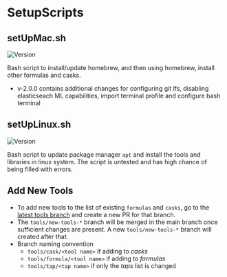 # SetupScripts

## setUpMac.sh

![Version](https://img.shields.io/badge/Version-2.0.0-green.svg)

Bash script to install/update homebrew, and then using homebrew, install other formulas and casks.
- v-2.0.0 contains additional changes for configuring git lfs, disabling elasticseach ML capabilities, import terminal profile and configure bash terminal

## setUpLinux.sh

![Version](https://img.shields.io/badge/version-0.0.1-red.svg)

Bash script to update package manager `apt` and install the tools and libraries in linux system.
The script is untested and has high chance of being filled with errors.

## Add New Tools

- To add new tools to the list of existing `formulas` and `casks`, go to the [latest tools branch](https://github.com/vihar-s1/setupScripts/tree/tools/new-tools-02) and create a new PR for that branch.
- The `tools/new-tools-*` branch will be merged in the main branch once sufficient changes are present. A new `tools/new-tools-*` branch will created after that.
- Branch naming convention
  - `tools/cask/<tool name>` if adding to *casks*
  - `tools/formula/<tool name>` if adding to *formulas*
  - `tools/tap/<tap name>` if only the *taps* list is changed
